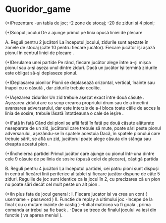 # Quoridor_game

(*)Prezentare
-un tabla de joc;
-2 zone de stocaj;
-20 de ziduri si 4 pioni;

(*)Scopul jocului 
De a ajunge primul pe linia opusă liniei de plecare 

A. Reguli pentru 2 jucători
La începutul jocului, zidurile sunt aşezate în zonele de stocaj (câte 10 pentru fiecare
jucător).
Fiecare jucător îşi aşază pionul în centrul liniei de plecare .

(*)Derularea unei partide
Pe rând, fiecare jucător alege între a-şi mişca pionul sau a-şi aşeza unul dintre ziduri. Dacă
un jucător îşi termină zidurile este obligat să-şi deplaseze pionul. 

(*)Deplasarea pionilor
 Pionii se deplasează orizontal, vertical, înainte sau înapoi cu o căsută , dar zidurile
trebuie ocolite.

(*)Aşezarea zidurilor
Un zid trebuie aşezat exact între două căsuţe . Aşezarea zidului are ca scop
crearea propriului drum sau de a încetini avansarea adversarului, dar este interzis de a-i
bloca toate căile de acces la linia de sosire; trebuie lăsată întotdeauna o cale de ieşire .

(*)Faţă în faţă
Când doi pioni se află fată în fată pe două căsute alăturate neseparate de un zid, jucătorul
care trebuie să mute, poate sări peste pionul adversarului, aşezându-se în spatele acestuia
Dacă, în spatele pionului care trebuie sărit, se află un zid, jucătorul poate alege căsuta din
stânga sau dreapta acestui pion . 

(*)Încheierea partidei
Primul jucător care ajunge cu pionul într-una dintre cele 9 căsute de pe linia de sosire (opusă
celei de plecare), câştigă partida

B. Reguli pentru 4 jucători 
La începutul partidei, cei patru pioni sunt dispuşi în centrul fiecărei linii periferice al tablei şi
fiecare jucător dispune de câte 5 ziduri.
Regulile de joc sunt identice ca la jocul în 2, cu precizarea că un pion nu poate sări decât cel
mult peste un alt pion . 

(*)In plus fata de jocul general :
  I. Fiecare jucator isi va crea un cont ( username + password )
  II. Functie de replay a ultimului joc
   -Incepe de la final ( cu o mutare inainte de castig ) 
   -Initial matricea va fi goala , prima comanda ar trebui sa fie back .
   -Daca se trece de finalul jocului va iesi din functie ( va aparea meniul ).
   
  

